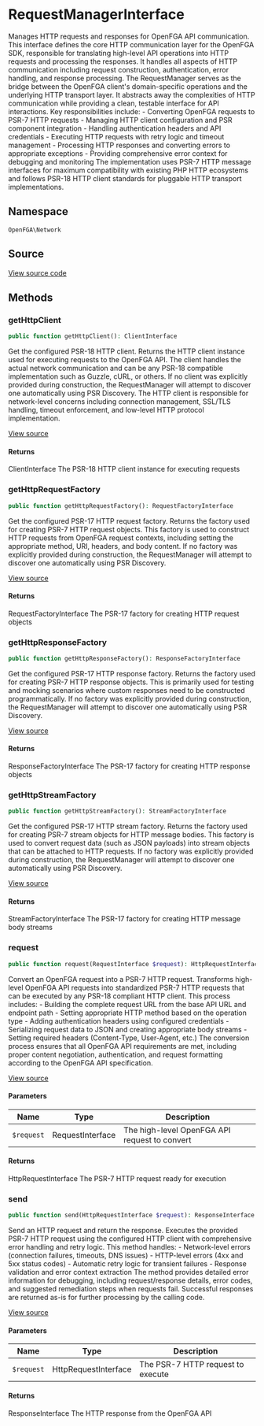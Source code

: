 # RequestManagerInterface

Manages HTTP requests and responses for OpenFGA API communication. This interface defines the core HTTP communication layer for the OpenFGA SDK, responsible for translating high-level API operations into HTTP requests and processing the responses. It handles all aspects of HTTP communication including request construction, authentication, error handling, and response processing. The RequestManager serves as the bridge between the OpenFGA client&#039;s domain-specific operations and the underlying HTTP transport layer. It abstracts away the complexities of HTTP communication while providing a clean, testable interface for API interactions. Key responsibilities include: - Converting OpenFGA requests to PSR-7 HTTP requests - Managing HTTP client configuration and PSR component integration - Handling authentication headers and API credentials - Executing HTTP requests with retry logic and timeout management - Processing HTTP responses and converting errors to appropriate exceptions - Providing comprehensive error context for debugging and monitoring The implementation uses PSR-7 HTTP message interfaces for maximum compatibility with existing PHP HTTP ecosystems and follows PSR-18 HTTP client standards for pluggable HTTP transport implementations.

## Namespace
`OpenFGA\Network`

## Source
[View source code](https://github.com/evansims/openfga-php/blob/main/src/Network/RequestManagerInterface.php)




## Methods
### getHttpClient


```php
public function getHttpClient(): ClientInterface
```

Get the configured PSR-18 HTTP client. Returns the HTTP client instance used for executing requests to the OpenFGA API. The client handles the actual network communication and can be any PSR-18 compatible implementation such as Guzzle, cURL, or others. If no client was explicitly provided during construction, the RequestManager will attempt to discover one automatically using PSR Discovery. The HTTP client is responsible for network-level concerns including connection management, SSL/TLS handling, timeout enforcement, and low-level HTTP protocol implementation.

[View source](https://github.com/evansims/openfga-php/blob/main/src/Network/RequestManagerInterface.php#L96)


#### Returns
ClientInterface
 The PSR-18 HTTP client instance for executing requests

### getHttpRequestFactory


```php
public function getHttpRequestFactory(): RequestFactoryInterface
```

Get the configured PSR-17 HTTP request factory. Returns the factory used for creating PSR-7 HTTP request objects. This factory is used to construct HTTP requests from OpenFGA request contexts, including setting the appropriate method, URI, headers, and body content. If no factory was explicitly provided during construction, the RequestManager will attempt to discover one automatically using PSR Discovery.

[View source](https://github.com/evansims/openfga-php/blob/main/src/Network/RequestManagerInterface.php#L112)


#### Returns
RequestFactoryInterface
 The PSR-17 factory for creating HTTP request objects

### getHttpResponseFactory


```php
public function getHttpResponseFactory(): ResponseFactoryInterface
```

Get the configured PSR-17 HTTP response factory. Returns the factory used for creating PSR-7 HTTP response objects. This is primarily used for testing and mocking scenarios where custom responses need to be constructed programmatically. If no factory was explicitly provided during construction, the RequestManager will attempt to discover one automatically using PSR Discovery.

[View source](https://github.com/evansims/openfga-php/blob/main/src/Network/RequestManagerInterface.php#L128)


#### Returns
ResponseFactoryInterface
 The PSR-17 factory for creating HTTP response objects

### getHttpStreamFactory


```php
public function getHttpStreamFactory(): StreamFactoryInterface
```

Get the configured PSR-17 HTTP stream factory. Returns the factory used for creating PSR-7 stream objects for HTTP message bodies. This factory is used to convert request data (such as JSON payloads) into stream objects that can be attached to HTTP requests. If no factory was explicitly provided during construction, the RequestManager will attempt to discover one automatically using PSR Discovery.

[View source](https://github.com/evansims/openfga-php/blob/main/src/Network/RequestManagerInterface.php#L144)


#### Returns
StreamFactoryInterface
 The PSR-17 factory for creating HTTP message body streams

### request


```php
public function request(RequestInterface $request): HttpRequestInterface
```

Convert an OpenFGA request into a PSR-7 HTTP request. Transforms high-level OpenFGA API requests into standardized PSR-7 HTTP requests that can be executed by any PSR-18 compliant HTTP client. This process includes: - Building the complete request URL from the base API URL and endpoint path - Setting appropriate HTTP method based on the operation type - Adding authentication headers using configured credentials - Serializing request data to JSON and creating appropriate body streams - Setting required headers (Content-Type, User-Agent, etc.) The conversion process ensures that all OpenFGA API requirements are met, including proper content negotiation, authentication, and request formatting according to the OpenFGA API specification.

[View source](https://github.com/evansims/openfga-php/blob/main/src/Network/RequestManagerInterface.php#L169)

#### Parameters
| Name | Type | Description |
|------|------|-------------|
| `$request` | RequestInterface | The high-level OpenFGA API request to convert |

#### Returns
HttpRequestInterface
 The PSR-7 HTTP request ready for execution

### send


```php
public function send(HttpRequestInterface $request): ResponseInterface
```

Send an HTTP request and return the response. Executes the provided PSR-7 HTTP request using the configured HTTP client with comprehensive error handling and retry logic. This method handles: - Network-level errors (connection failures, timeouts, DNS issues) - HTTP-level errors (4xx and 5xx status codes) - Automatic retry logic for transient failures - Response validation and error context extraction The method provides detailed error information for debugging, including request/response details, error codes, and suggested remediation steps when requests fail. Successful responses are returned as-is for further processing by the calling code.

[View source](https://github.com/evansims/openfga-php/blob/main/src/Network/RequestManagerInterface.php#L192)

#### Parameters
| Name | Type | Description |
|------|------|-------------|
| `$request` | HttpRequestInterface | The PSR-7 HTTP request to execute |

#### Returns
ResponseInterface
 The HTTP response from the OpenFGA API

